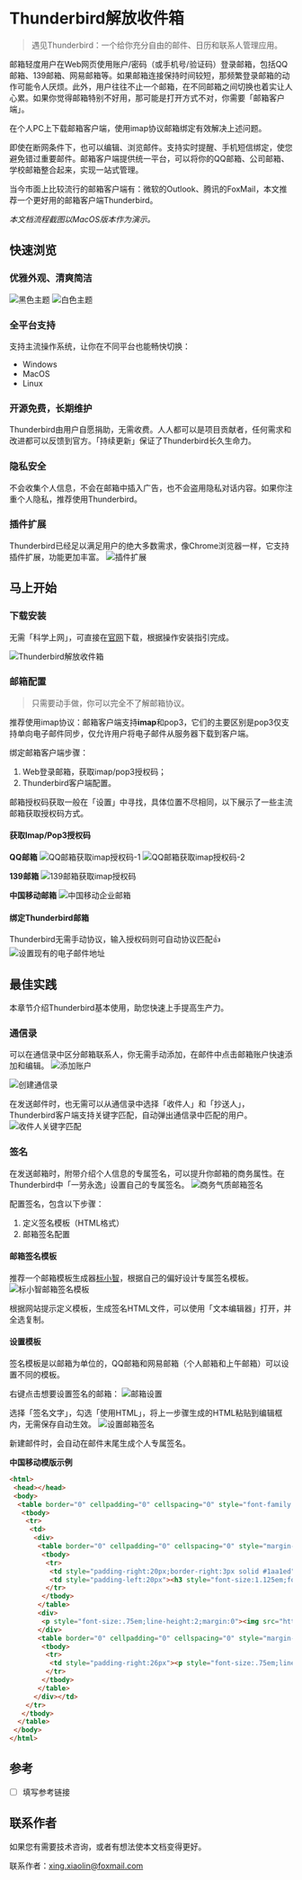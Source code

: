 # Thunderbird解放收件箱

> 遇见Thunderbird：一个给你充分自由的邮件、日历和联系人管理应用。

邮箱轻度用户在Web网页使用账户/密码（或手机号/验证码）登录邮箱，包括QQ邮箱、139邮箱、网易邮箱等。如果邮箱连接保持时间较短，那频繁登录邮箱的动作可能令人厌烦。此外，用户往往不止一个邮箱，在不同邮箱之间切换也着实让人心累。如果你觉得邮箱特别不好用，那可能是打开方式不对，你需要「邮箱客户端」。

在个人PC上下载邮箱客户端，使用imap协议邮箱绑定有效解决上述问题。

即使在断网条件下，也可以编辑、浏览邮件。支持实时提醒、手机短信绑定，使您避免错过重要邮件。邮箱客户端提供统一平台，可以将你的QQ邮箱、公司邮箱、学校邮箱整合起来，实现一站式管理。

当今市面上比较流行的邮箱客户端有：微软的Outlook、腾讯的FoxMail，本文推荐一个更好用的邮箱客户端Thunderbird。

*本文档流程截图以MacOS版本作为演示。*

## 快速浏览

### 优雅外观、清爽简洁

![黑色主题](assets/thunderbird-lookup.png)
![白色主题](assets/thunderbird-lookup2.png)

### 全平台支持

支持主流操作系统，让你在不同平台也能畅快切换：

- Windows
- MacOS
- Linux

### 开源免费，长期维护

Thunderbird由用户自愿捐助，无需收费。人人都可以是项目贡献者，任何需求和改进都可以反馈到官方。「持续更新」保证了Thunderbird长久生命力。

### 隐私安全

不会收集个人信息，不会在邮箱中插入广告，也不会盗用隐私对话内容。如果你注重个人隐私，推荐使用Thunderbird。

### 插件扩展

Thunderbird已经足以满足用户的绝大多数需求，像Chrome浏览器一样，它支持插件扩展，功能更加丰富。
![插件扩展](assets/thunderbird-plug.png)

## 马上开始

### 下载安装

无需「科学上网」，可直接在[官网](https://www.thunderbird.net/zh-CN/thunderbird/all/)下载，根据操作安装指引完成。

![Thunderbird解放收件箱](assets/thunderbird.png)

### 邮箱配置

> 只需要动手做，你可以完全不了解邮箱协议。

推荐使用imap协议：邮箱客户端支持**imap**和pop3，它们的主要区别是pop3仅支持单向电子邮件同步，仅允许用户将电子邮件从服务器下载到客户端。

绑定邮箱客户端步骤：

1. Web登录邮箱，获取imap/pop3授权码；
2. Thunderbird客户端配置。

邮箱授权码获取一般在「设置」中寻找，具体位置不尽相同，以下展示了一些主流邮箱获取授权码方式。

#### 获取Imap/Pop3授权码

**QQ邮箱**
![QQ邮箱获取imap授权码-1](assets/mail-qq.png)
![QQ邮箱获取imap授权码-2](assets/mail-qq-imap.png)

**139邮箱**
![139邮箱获取imap授权码](assets/mail-139.png)

**中国移动邮箱**
![中国移动企业邮箱](assets/chinamobile.png)

#### 绑定Thunderbird邮箱

Thunderbird无需手动协议，输入授权码则可自动协议匹配👍
![设置现有的电子邮件地址](assets/thunderbird-email.png)

## 最佳实践

本章节介绍Thunderbird基本使用，助您快速上手提高生产力。

### 通信录

可以在通信录中区分邮箱联系人，你无需手动添加，在邮件中点击邮箱账户快速添加和编辑。
![添加账户](assets/email-add-user.png)

![创建通信录](assets/email-add-menu.png)

在发送邮件时，也无需可以从通信录中选择「收件人」和「抄送人」，Thunderbird客户端支持关键字匹配，自动弹出通信录中匹配的用户。
![收件人关键字匹配](assets/email-word-match.png)

### 签名

在发送邮箱时，附带介绍个人信息的专属签名，可以提升你邮箱的商务属性。在Thunderbird中「一劳永逸」设置自己的专属签名。
![商务气质邮箱签名](assets/email-signature.png)

配置签名，包含以下步骤：

1. 定义签名模板（HTML格式）
2. 邮箱签名配置

#### 邮箱签名模板

推荐一个邮箱模板生成器[标小智](https://www.logosc.cn/email-signature-generator#templates)，根据自己的偏好设计专属签名模板。
![标小智邮箱签名模板](assets/email-signature-template.png)

根据网站提示定义模板，生成签名HTML文件，可以使用「文本编辑器」打开，并全选复制。


#### 设置模板

签名模板是以邮箱为单位的，QQ邮箱和网易邮箱（个人邮箱和上午邮箱）可以设置不同的模板。

右键点击想要设置签名的邮箱：
![邮箱设置](assets/mail-setting.png)

选择「签名文字」，勾选「使用HTML」，将上一步骤生成的HTML粘贴到编辑框内，无需保存自动生效。
![设置邮箱签名](assets/mail-setting-signature.png)

新建邮件时，会自动在邮件末尾生成个人专属签名。

**中国移动模版示例**
```html
<html>
 <head></head>
 <body>
  <table border="0" cellpadding="0" cellspacing="0" style="font-family:Palatino;font-size:16px;margin-left:0;margin-right:auto;width:440px" width="100%">
   <tbody>
    <tr>
     <td>
      <div>
       <table border="0" cellpadding="0" cellspacing="0" style="margin-bottom:10px;margin-left:0;margin-right:auto;width:auto" width="100%">
        <tbody>
         <tr>
          <td style="padding-right:20px;border-right:3px solid #1aa1ed"><img src="https://www.logosc.cn/ubrand/oss/signatures/HsbElZ5z5K.png" style="display:block;outline:0;border:none;text-decoration:none;border-radius:10px;height:90px;max-width:134px;object-fit:contain" /></td>
          <td style="padding-left:20px"><h3 style="font-size:1.125em;font-weight:700;line-height:1.75;margin:0;color:#1aa1ed">张三</h3><p style="font-size:.75em;line-height:1;margin:0 0 12px">人力资源部（党委组织部） | 培训中心</p><p style="font-size:.75em;line-height:2;margin:0"><img src="https://www.logosc.cn/email-signature-generator/_next/static/media/email.1d842d7e.png" style="display:inline;outline:0;border:none;text-decoration:none;height:14px;vertical-align:-3px;width:14px;background:#1aa1ed;margin-right:4px" /><a href="mailto:xingxiaolin@js.chinamobile.com" style="color:#333;text-decoration:none">xingxiaolin@js.chinamobile.com</a></p><p style="font-size:.75em;line-height:2;margin:0"><img src="https://www.logosc.cn/email-signature-generator/_next/static/media/mobile.326f1fab.png" style="display:inline;outline:0;border:none;text-decoration:none;height:14px;vertical-align:-3px;width:14px;background:#1aa1ed;margin-right:4px" /><a href="tel:139xxxxxxxx（69xxx）" style="color:#333;text-decoration:none">13905187151（69656）</a></p></td>
         </tr>
        </tbody>
       </table>
       <div>
        <p style="font-size:.75em;line-height:2;margin:0"><img src="https://www.logosc.cn/email-signature-generator/_next/static/media/address.cda8427d.png" style="display:inline;outline:0;border:none;text-decoration:none;height:14px;vertical-align:-3px;width:14px;background:#1aa1ed;margin-right:4px" />南京市鼓楼区虎踞路81号x楼</p>
       </div>
       <table border="0" cellpadding="0" cellspacing="0" style="margin-left:0;margin-right:auto;width:auto" width="100%">
        <tbody>
         <tr>
          <td style="padding-right:26px"><p style="font-size:.75em;line-height:2;margin:0"><img src="https://www.logosc.cn/email-signature-generator/_next/static/media/company.a55f2700.png" style="display:inline;outline:0;border:none;text-decoration:none;height:14px;vertical-align:-3px;width:14px;background:#1aa1ed;margin-right:4px" />中国移动通信集团江苏有限公司</p></td>
         </tr>
        </tbody>
       </table>
      </div></td>
    </tr>
   </tbody>
  </table>
 </body>
</html>

```

## 参考
- [ ] 填写参考链接

## 联系作者

如果您有需要技术咨询，或者有想法使本文档变得更好。

联系作者：xing.xiaolin@foxmail.com
